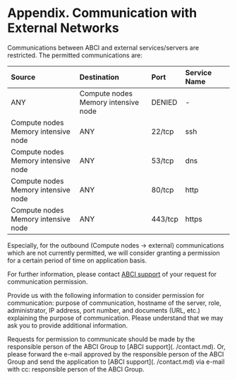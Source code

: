 # Appendix. Communication with External Networks

Communications between ABCI and external services/servers are restricted. The permitted communications are:

| Source | Destination | Port | Service Name |
|:--|:--|:--|:--|
| ANY | Compute nodes<br>Memory intensive node | DENIED | - |
| Compute nodes<br>Memory intensive node | ANY | 22/tcp | ssh |
| Compute nodes<br>Memory intensive node | ANY | 53/tcp | dns |
| Compute nodes<br>Memory intensive node | ANY | 80/tcp | http |
| Compute nodes<br>Memory intensive node | ANY | 443/tcp | https |

Especially, for the outbound (Compute nodes -> external) communications which are not currently permitted, we will consider granting a permission for a certain period of time on application basis.

For further information, please contact [ABCI support](../contact.md) of your request for communication permission. 

Provide us with the following information to consider permission for communication: purpose of communication, hostname of the server, role, administrator, IP address, port number, and documents (URL, etc.) explaining the purpose of communication. Please understand that we may ask you to provide additional information.

Requests for permission to communicate should be made by the responsible person of the ABCI Group to [ABCI support](. /contact.md). Or, please forward the e-mail approved by the responsible person of the ABCI Group and send the application to [ABCI support](. /contact.md) via e-mail with cc: responsible person of the ABCI Group.
